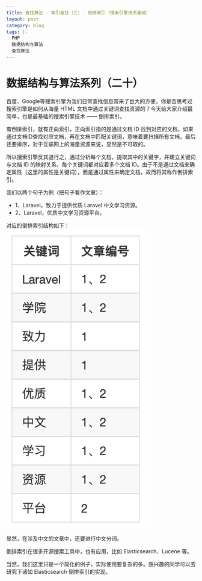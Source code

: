```yaml
---
title: 查找算法 - 索引查找（三）- 倒排索引（搜素引擎技术基础）
layout: post
category: blog
tags: |-
  PHP
  数据结构与算法
  查找算法
---
```


# 数据结构与算法系列（二十）

百度、Google等搜索引擎为我们日常查找信息带来了巨大的方便，你是否思考过搜索引擎是如何从海量 HTML 文档中通过关键词查找资源的？今天给大家介绍最简单，也是最基础的搜索引擎技术 —— 倒排索引。

有倒排索引，就有正向索引，正向索引指的是通过文档 ID 找到对应的文档，如果通过文档ID查找对应文档，再在文档中匹配关键词，意味着要扫描所有文档，最后还要排序，对于互联网上的海量资源来说，显然是不可取的。

所以搜索引擎反其道行之，通过分析每个文档，提取其中的关键字，并建立关键词与文档 ID 的映射关系，每个关键词都对应着多个文档 ID。由于不是通过文档来确定属性（这里的属性是关键词），而是通过属性来确定文档，故而将其称作倒排索引。

 我们以两个句子为例（把句子看作文章）：

- 1、Laravel，致力于提供优质 Laravel 中文学习资源。
- 2、Laravel，优质中文学习资源平台。

对应的倒排索引结构如下：
![](/assets/post/FucbghnjEv9miTYnMfWzEL3mcRWq.png)

显然，在涉及中文的文章中，还要进行中文分词。

倒排索引在很多开源搜索工具中，也有应用，比如 Elasticsearch、Lucene 等。

当然，我们这里只是一个简化的例子，实际使用要复杂的多。感兴趣的同学可以去研究下诸如 Elasticsearch 倒排索引的实现。